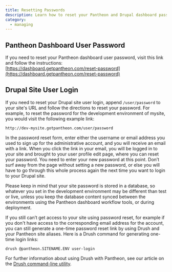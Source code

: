 ```yaml
---
title: Resetting Passwords
description: Learn how to reset your Pantheon and Drupal dashboard passwords.
category:
  - managing
---
```

## Pantheon Dashboard User Password

If you need to reset your Pantheon dashboard user password, visit this link and follow the instructions:  
 [https://dashboard.getpantheon.com/reset-password](https://dashboard.getpantheon.com/reset-password)

## Drupal Site User Login

If you need to reset your Drupal site user login, append `/user/password` to your site's URL and follow the directions to reset your password. For example, to reset the password for the development environment of mysite, you would visit the following example link:

    http://dev-mysite.gotpantheon.com/user/password

In the password reset form, enter either the username or email address you used to sign up for the administrative account, and you will receive an email with a link. When you click the link in your email, you will be logged in to your site and brought to your user profile edit page, where you can reset your password. You need to enter your new password at this point. Don’t surf away from the page without setting a new password, or else you will have to go through this whole process again the next time you want to login to your Drupal site.

Please keep in mind that your site password is stored in a database, so whatever you set in the development environment may be different than test or live, unless you keep the database content synced between the environments using the Pantheon dashboard workflow tools, or during deployment.

If you still can’t get access to your site using password reset, for example if you don't have access to the corresponding email address for the account, you can still generate a one-time password reset link by using Drush and your Pantheon site aliases. Here is a Drush command for generating one-time login links:

    drush @pantheon.SITENAME.ENV user-login

For further information about using Drush with Pantheon, see our article on the [Drush command-line utility](/docs/articles/local/drush-command-line-utility/).
